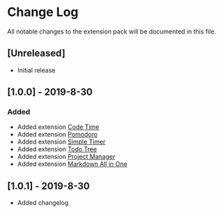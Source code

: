 # Change Log
All notable changes to the extension pack will be documented in this file.

## [Unreleased]

* Initial release

## [1.0.0] - 2019-8-30

### Added

* Added extension [Code Time](https://marketplace.visualstudio.com/items?itemName=softwaredotcom.swdc-vscode)
* Added extension [Pomodoro](https://marketplace.visualstudio.com/items?itemName=cosminalco.pomodoro)
* Added extension [Simple Timer](https://marketplace.visualstudio.com/items?itemName=burkeholland.simple-timer)
* Added extension [Todo Tree](https://marketplace.visualstudio.com/items?itemName=Gruntfuggly.todo-tree)
* Added extension [Project Manager](https://marketplace.visualstudio.com/items?itemName=alefragnani.project-manager)
* Added extension [Markdown All in One](https://marketplace.visualstudio.com/items?itemName=yzhang.markdown-all-in-one)

## [1.0.1] - 2019-8-30

* Added changelog
